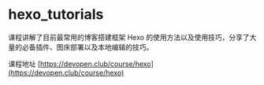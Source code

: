 # hexo_tutorials
课程讲解了目前最常用的博客搭建框架 Hexo 的使用方法以及使用技巧，分享了大量的必备插件、图床部署以及本地编辑的技巧。

课程地址 [https://devopen.club/course/hexo](https://devopen.club/course/hexo) 
